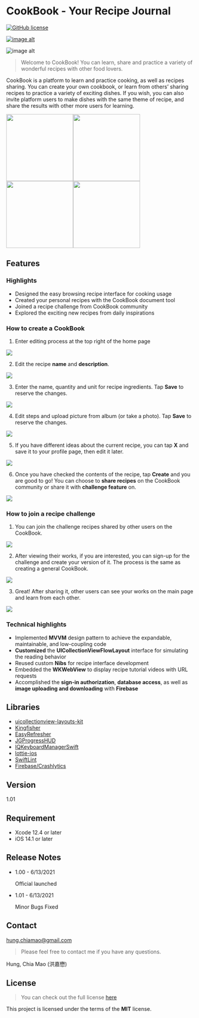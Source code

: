 # CookBook - Your Recipe Journal

[![GitHub license](https://img.shields.io/github/license/Naereen/StrapDown.js.svg)](https://github.com/james25317/CookBook/blob/main/LICENSE)

<!--
[![GitHub release](https://img.shields.io/github/release/Naereen/StrapDown.js.svg)](https://GitHub.com/Naereen/StrapDown.js/releases/)
-->

[![image alt][AppStoreBadge]](https://bit.ly/ProjectCookBook)

![image alt][LogoBanner]

>Welcome to CookBook!
You can learn, share and practice a variety of wonderful recipes with other food lovers.

CookBook is a platform to learn and practice cooking, as well as recipes sharing.
You can create your own cookbook, or learn from others’ sharing recipes to practice a variety of exciting dishes.
If you wish, you can also invite platform users to make dishes with the same theme of recipe, and share the results with other more users for learning.

<img src="https://i.imgur.com/uxrDIKX.jpg" width="179" height=""><img src="https://i.imgur.com/dr4oX4N.jpg" width="179" height="">
<img src="https://i.imgur.com/ES1DWsb.jpg" width="179" height=""><img src="https://i.imgur.com/uZBY9vT.jpg" width="179" height="">

[ReadPreviewPage]: https://i.imgur.com/dr4oX4N.jpg

[MainPage]: https://i.imgur.com/dr4oX4N.jpg

[ProfilePage]: https://i.imgur.com/dr4oX4N.jpg

[TodayPage]: https://i.imgur.com/dr4oX4N.jpg

[AppStoreBadge]:https://i.imgur.com/M8diaec.png

[AppIcon]: https://i.imgur.com/pOgk5cM.png

[LogoBanner]:https://i.imgur.com/3H4wML3.png


## Features

### Highlights

- Designed the easy browsing recipe interface for cooking usage
- Created your personal recipes with the CookBook document tool
- Joined a recipe challenge from CookBook community
- Explored the exciting new recipes from daily inspirations

### How to create a CookBook

1. Enter editing process at the top right of the home page

![](https://i.imgur.com/d27LTkb.png)

2. Edit the recipe **name** and **description**.

![](https://i.imgur.com/VWZvkXY.png)

3. Enter the name, quantity and unit for recipe ingredients.
Tap **Save** to reserve the changes.

![](https://i.imgur.com/ozcmPVZ.png)

4. Edit steps and upload picture from album (or take a photo).
Tap **Save** to reserve the changes.

![](https://i.imgur.com/a6fqsOZ.png)

5. If you have different ideas about the current recipe, you can tap **X** and save it to your profile page, then edit it later.

![](https://i.imgur.com/HHKhu4K.png)

6. Once you have checked the contents of the recipe, tap **Create** and you are good to go! You can choose to **share recipes** on the CookBook community or share it with **challenge feature** on.

![](https://i.imgur.com/aaKmXDo.png)


### How to join a recipe challenge

1. You can join the challenge recipes shared by other users on the CookBook.

![](https://i.imgur.com/MUAQ0q5.png)

2. After viewing their works, if you are interested, you can sign-up for the challenge and create your version of it. The process is the same as creating a general CookBook.

![](https://i.imgur.com/iTX0ViV.png)

3. Great! After sharing it, other users can see your works on the main page and learn from each other.

![](https://i.imgur.com/RDj6igi.png)


### Technical highlights

- Implemented **MVVM** design pattern to achieve the expandable, maintainable, and low-coupling code
- **Customized** the **UICollectionViewFlowLayout** interface for simulating the reading behavior
- Reused custom **Nibs** for recipe interface development
- Embedded the **WKWebView** to display recipe tutorial videos with URL requests
- Accomplished the **sign-in authorization**, **database access**, as well as **image uploading and downloading** with **Firebase**

## Libraries
- [uicollectionview-layouts-kit](https://github.com/jVirus/uicollectionview-layouts-kit#horizontal-scrolling)
- [Kingfisher](https://github.com/onevcat/Kingfisher)
- [EasyRefresher](https://github.com/Pircate/EasyRefresher)
- [JGProgressHUD](https://github.com/JonasGessner/JGProgressHUD)
- [IQKeyboardManagerSwift](https://github.com/hackiftekhar/IQKeyboardManager)
- [lottie-ios](https://github.com/airbnb/lottie-ios)
- [SwiftLint](https://github.com/realm/SwiftLint)
- [Firebase/Crashlytics](https://firebase.google.com/products/crashlytics?hl=en)

## Version

1.01

## Requirement
- Xcode 12.4 or later
- iOS 14.1 or later

## Release Notes

- 1.00 - 6/13/2021

    Official launched
- 1.01 - 6/13/2021

    Minor Bugs Fixed


## Contact

[hung.chiamao@gmail.com](hung.chiamao@gmail.com)

>Please feel free to contact me if you have any questions.

Hung, Chia Mao (洪嘉懋)

## License
>You can check out the full license [here](https://github.com/james25317/CookBook/blob/main/LICENSE)

This project is licensed under the terms of the **MIT** license.
